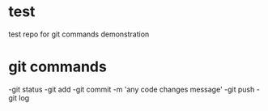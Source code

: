 # test
test repo for git commands demonstration

# git commands
-git status
-git add <any filename>
-git commit -m 'any code changes message'
-git push
-git log  
